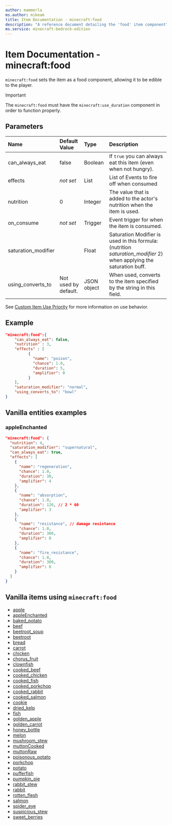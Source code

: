 ```yaml
---
author: mammerla
ms.author: mikeam
title: Item Documentation - minecraft:food
description: "A reference document detailing the 'food' item component"
ms.service: minecraft-bedrock-edition
---
```


# Item Documentation - minecraft:food

`minecraft:food` sets the item as a food component, allowing it to be edible to the player.

>[!IMPORTANT]
> The `minecraft:food` must have the `minecraft:use_duration` component in order to function properly.

## Parameters

|Name |Default Value  |Type  |Description  |
|:----------|:----------|:----------|:----------|
|can_always_eat|false |Boolean | If `true` you can always eat this item (even when not hungry). |
|effects |*not set* | List| List of Events to fire off when consumed|
|nutrition | 0 | Integer| The value that is added to the actor's nutrition when the item is used. |
|on_consume| *not set* | Trigger | Event trigger for when the item is consumed. |
|saturation_modifier| | Float| Saturation Modifier is used in this formula: (nutrition *saturation_modifier* 2) when applying the saturation buff.|
|using_converts_to| Not used by default. | JSON object| When used, converts to the item specified by the string in this field. |

See [Custom Item Use Priority](../ItemUsePriority.md) for more information on use behavior.

## Example

```json
"minecraft:food":{
    "can_always_eat": false,
    "nutrition" : 3,
    "effects" : [
          {
            "name": "poison",
            "chance": 1.0,
            "duration": 5,
            "amplifier": 0
          }
    ],
    "saturation_modifier": "normal",
    "using_converts_to": "bowl"
}
```

## Vanilla entities examples

### appleEnchanted

```json
"minecraft:food": {
  "nutrition": 4,
  "saturation_modifier": "supernatural",
  "can_always_eat": true,
  "effects": [
    {
      "name": "regeneration",
      "chance": 1.0,
      "duration": 30,
      "amplifier": 4
    },
    {
      "name": "absorption",
      "chance": 1.0,
      "duration": 120, // 2 * 60
      "amplifier": 3
    },
    {
      "name": "resistance", // damage resistance
      "chance": 1.0,
      "duration": 300,
      "amplifier": 0
    },
    {
      "name": "fire_resistance",
      "chance": 1.0,
      "duration": 300,
      "amplifier": 0
    }
  ]
}
```

## Vanilla items using `minecraft:food`

- [apple](../../../../Source/VanillaBehaviorPack_Snippets/items/apple.md)
- [appleEnchanted](../../../../Source/VanillaBehaviorPack_Snippets/items/appleEnchanted.md)
- [baked_potato](../../../../Source/VanillaBehaviorPack_Snippets/items/baked_potato.md)
- [beef](../../../../Source/VanillaBehaviorPack_Snippets/items/beef.md)
- [beetroot_soup](../../../../Source/VanillaBehaviorPack_Snippets/items/beetroot_soup.md)
- [beetroot](../../../../Source/VanillaBehaviorPack_Snippets/items/beetroot.md)
- [bread](../../../../Source/VanillaBehaviorPack_Snippets/items/bread.md)
- [carrot](../../../../Source/VanillaBehaviorPack_Snippets/items/carrot.md)
- [chicken](../../../../Source/VanillaBehaviorPack_Snippets/items/chicken.md)
- [chorus_fruit](../../../../Source/VanillaBehaviorPack_Snippets/items/chorus_fruit.md)
- [clownfish](../../../../Source/VanillaBehaviorPack_Snippets/items/clownfish.md)
- [cooked_beef](../../../../Source/VanillaBehaviorPack_Snippets/items/cooked_beef.md)
- [cooked_chicken](../../../../Source/VanillaBehaviorPack_Snippets/items/cooked_chicken.md)
- [cooked_fish](../../../../Source/VanillaBehaviorPack_Snippets/items/cooked_fish.md)
- [cooked_porkchop](../../../../Source/VanillaBehaviorPack_Snippets/items/cooked_porkchop.md)
- [cooked_rabbit](../../../../Source/VanillaBehaviorPack_Snippets/items/cooked_rabbit.md)
- [cooked_salmon](../../../../Source/VanillaBehaviorPack_Snippets/items/cooked_salmon.md)
- [cookie](../../../../Source/VanillaBehaviorPack_Snippets/items/cookie.md)
- [dried_kelp](../../../../Source/VanillaBehaviorPack_Snippets/items/dried_kelp.md)
- [fish](../../../../Source/VanillaBehaviorPack_Snippets/items/fish.md)
- [golden_apple](../../../../Source/VanillaBehaviorPack_Snippets/items/golden_apple.md)
- [golden_carrot](../../../../Source/VanillaBehaviorPack_Snippets/items/golden_carrot.md)
- [honey_bottle](../../../../Source/VanillaBehaviorPack_Snippets/items/honey_bottle.md)
- [melon](../../../../Source/VanillaBehaviorPack_Snippets/items/melon.md)
- [mushroom_stew](../../../../Source/VanillaBehaviorPack_Snippets/items/mushroom_stew.md)
- [muttonCooked](../../../../Source/VanillaBehaviorPack_Snippets/items/muttonCooked.md)
- [muttonRaw](../../../../Source/VanillaBehaviorPack_Snippets/items/muttonRaw.md)
- [poisonous_potato](../../../../Source/VanillaBehaviorPack_Snippets/items/poisonous_potato.md)
- [porkchop](../../../../Source/VanillaBehaviorPack_Snippets/items/porkchop.md)
- [potato](../../../../Source/VanillaBehaviorPack_Snippets/items/potato.md)
- [pufferfish](../../../../Source/VanillaBehaviorPack_Snippets/items/pufferfish.md)
- [pumpkin_pie](../../../../Source/VanillaBehaviorPack_Snippets/items/pumpkin_pie.md)
- [rabbit_stew](../../../../Source/VanillaBehaviorPack_Snippets/items/rabbit_stew.md)
- [rabbit](../../../../Source/VanillaBehaviorPack_Snippets/items/rabbit.md)
- [rotten_flesh](../../../../Source/VanillaBehaviorPack_Snippets/items/rotten_flesh.md)
- [salmon](../../../../Source/VanillaBehaviorPack_Snippets/items/salmon.md)
- [spider_eye](../../../../Source/VanillaBehaviorPack_Snippets/items/spider_eye.md)
- [suspicious_stew](../../../../Source/VanillaBehaviorPack_Snippets/items/suspicious_stew.md)
- [sweet_berries](../../../../Source/VanillaBehaviorPack_Snippets/items/sweet_berries.md)

